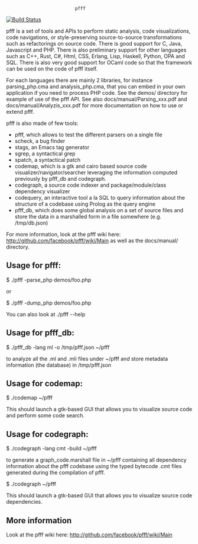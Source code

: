 
                              pfff

[![Build Status](https://travis-ci.org/facebook/pfff.svg?branch=master)](https://travis-ci.org/facebook/pfff)

pfff is a set of tools and APIs to perform static analysis, code
visualizations, code navigations, or style-preserving source-to-source
transformations such as refactorings on source code. There is good
support for C, Java, Javascript and PHP. There is also preliminary
support for other languages such as C++, Rust, C#, Html, CSS, Erlang,
Lisp, Haskell, Python, OPA and SQL. There is also very good support for
OCaml code so that the framework can be used on the code of pfff
itself.

For each languages there are mainly 2 libraries, for instance
parsing_php.cma and analysis_php.cma, that you can
embed in your own application if you need to process PHP code. See the
demos/ directory for example of use of the pfff API. See also
docs/manual/Parsing_xxx.pdf and docs/manual/Analyzis_xxx.pdf for
more documentation on how to use or extend pfff.

pfff is also made of few tools:
 - pfff, which allows to test the different parsers on a single file
 - scheck, a bug finder
 - stags, an Emacs tag generator
 - sgrep, a syntactical grep
 - spatch, a syntactical patch
 - codemap, which is a gtk and cairo based source code
   visualizer/navigator/searcher leveraging
   the information computed previously by pfff_db and codegraph.
 - codegraph, a source code indexer and package/module/class
   dependency visualizer
 - codequery, an interactive tool a la SQL to query information
   about the structure of a codebase using Prolog as the query engine
 - pfff_db, which does some global analysis on a set of source files and
   store the data in a marshalled form in a file somewhere (e.g. /tmp/db.json)

For more information, look at the pfff wiki here:
 http://github.com/facebook/pfff/wiki/Main
as well as the docs/manual/ directory.

Usage for pfff:
-----------------

   $ ./pfff -parse_php demos/foo.php

or

   $ ./pfff -dump_php demos/foo.php

You can also look at ./pfff --help

Usage for pfff_db:
-------------------

   $ ./pfff_db -lang ml -o /tmp/pfff.json ~/pfff

to analyze all the .ml and .mli files under ~/pfff and store metadata
information (the database) in /tmp/pfff.json

Usage for codemap:
------------------------

  $ ./codemap ~/pfff

This should launch a gtk-based GUI that allows you to visualize
source code and perform some code search.

Usage for codegraph:
------------------------

  $ ./codegraph -lang cmt -build ~/pfff

to generate a graph_code.marshall file in ~/pfff containing
all dependency information about the pfff codebase using the
typed bytecode .cmt files generated during the compilation of pfff.

  $ ./codegraph ~/pfff

This should launch a gtk-based GUI that allows you to visualize
source code dependencies.

More information
----------------------

Look at the pfff wiki here: http://github.com/facebook/pfff/wiki/Main
